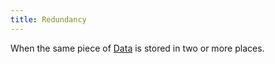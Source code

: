 ```yaml
---
title: Redundancy
---
```

When the same piece of [Data](danielesalvatore/data-analysts/foundations/data.md) is stored in two or more places.